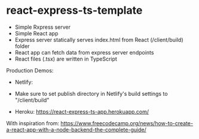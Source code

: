 # react-express-ts-template
* Simple Rxpress server 
* Simple React app
* Express server statically serves index.html from React (/client/build) folder
* React app can fetch data from express server endpoints
* React files (.tsx) are written in TypeScript

Production Demos:
- Netlify:
* Make sure to set publish directory in Netlify's build settings to "/client/build"
- Heroku: https://react-express-ts-app.herokuapp.com/

With inspiration from: https://www.freecodecamp.org/news/how-to-create-a-react-app-with-a-node-backend-the-complete-guide/
